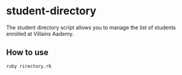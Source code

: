 # student-directory

The student directory script allows you to manage the list of students enrolled at Villains Aademy.

## How to use

```shell
ruby rirectory.rb
```